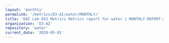 ```yaml
---
layout: 'monthly'
permalink: '/metrics/D3-AI/water/MONTHLY/'
title: 'DAI Lab OSS Metrics Metrics report for water | MONTHLY-REPORT-2020-05-01'
organization: 'D3-AI'
repository: 'water'
current_date: '2020-05-01'
---
```

